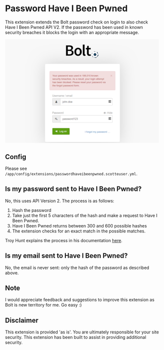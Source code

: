 Password Have I Been Pwned
==========================

This extension extends the Bolt password check on login to also check Have I Been Pwned API V2. If the password has been used in known security breaches it blocks the login with an appropriate message.

![Screenshot of message when logging in and password is in known breach](https://raw.githubusercontent.com/scotteuser/passwordhaveibeenpwned/master/screenshot.png)

## Config

Please see `/app/config/extensions/passwordhaveibeenpwned.scotteuser.yml`.

## Is my password sent to Have I Been Pwned?

No, this uses API Version 2. The process is as follows:

1. Hash the password
2. Take just the first 5 characters of the hash and make a request to Have I Been Pwned.
3. Have I Been Pwned returns between 300 and 600 possible hashes
4. The extension checks for an exact match in the possible matches.

Troy Hunt explains the process in his documentation [here](https://haveibeenpwned.com/API/v2#SearchingPwnedPasswordsByRange).

## Is my email sent to Have I Been Pwned?

No, the email is never sent: only the hash of the password as described above.

## Note

I would appreciate feedback and suggestions to improve this extension as Bolt is new territory for me. Go easy :)

## Disclaimer

This extension is provided 'as is'. You are ultimately responsible for your site security. This extension has been built to assist in providing additional security.
